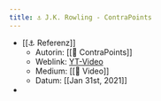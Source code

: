 ```yaml
---
title: ⚓️ J.K. Rowling - ContraPoints
---
```


- [[⚓️ Referenz]]
  - Autorin: [[🧑 ContraPoints]]
  - Weblink: [YT-Video](https://www.youtube.com/watch?v=7gDKbT_l2us)
  - Medium: [[🔖 Video]]
  - Datum: [[Jan 31st, 2021]]
-